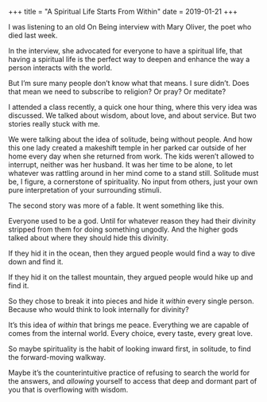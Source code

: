 +++
title = "A Spiritual Life Starts From Within"
date = 2019-01-21
+++

I was listening to an old On Being interview with Mary Oliver, the poet who died last week. 

In the interview, she advocated for everyone to have a spiritual life, that having a spiritual life is the perfect way to deepen and enhance the way a person interacts with the world. 

But I&#8217;m sure many people don&#8217;t know what that means. I sure didn&#8217;t. Does that mean we need to subscribe to religion? Or pray? Or meditate?

I attended a class recently, a quick one hour thing, where this very idea was discussed. We talked about wisdom, about love, and about service. But two stories really stuck with me. 

We were talking about the idea of solitude, being without people. And how this one lady created a makeshift temple in her parked car outside of her home every day when she returned from work. The kids weren&#8217;t allowed to interrupt, neither was her husband. It was her time to be alone, to let whatever was rattling around in her mind come to a stand still. Solitude must be, I figure, a cornerstone of spirituality. No input from others, just your own pure interpretation of your surrounding stimuli. 

The second story was more of a fable. It went something like this. 

Everyone used to be a god. Until for whatever reason they had their divinity stripped from them for doing something ungodly. And the higher gods talked about where they should hide this divinity. 

If they hid it in the ocean, then they argued people would find a way to dive down and find it. 

If they hid it on the tallest mountain, they argued people would hike up and find it. 

So they chose to break it into pieces and hide it _within_ every single person. Because who would think to look internally for divinity? 

It&#8217;s this idea of _within_ that brings me peace. Everything we are capable of comes from the internal world. Every choice, every taste, every great love. 

So maybe spirituality is the habit of looking inward first, in solitude, to find the forward-moving walkway. 

Maybe it&#8217;s the counterintuitive practice of refusing to search the world for the answers, and _allowing_ yourself to access that deep and dormant part of you that is overflowing with wisdom.
